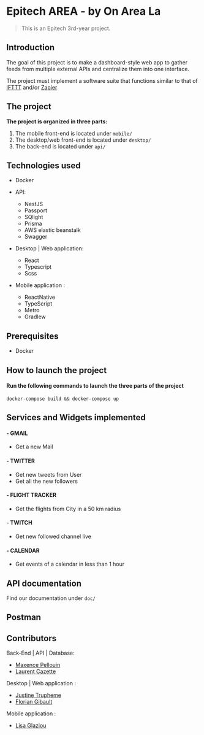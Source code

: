 # Epitech AREA - by On Area La
> This is an Epitech 3rd-year project.

## Introduction
The goal of this project is to make a dashboard-style web app to gather feeds from multiple external APIs and centralize them into one interface.

The project must implement a software suite that functions similar to that of [IFTTT](https://ifttt.com/) and/or [Zapier](https://zapier.com/)

## The project
<strong>The project is organized in three parts:</strong>
1. The mobile front-end is located under `mobile/`
2. The desktop/web front-end is located under `desktop/`
3. The back-end is located under `api/`

## Technologies used
- Docker

- API:
  - NestJS
  - Passport
  - SQlight
  - Prisma
  - AWS elastic beanstalk
  - Swagger
 
- Desktop | Web application:
  - React
  - Typescript
  - Scss

- Mobile application :
  - ReactNative
  - TypeScript
  - Metro
  - Gradlew 

## Prerequisites
- Docker

## How to launch the project
#### Run the following commands to launch the three parts of the project
```
docker-compose build && docker-compose up
```

## Services and Widgets implemented
#### - GMAIL
  - Get a new Mail

#### - TWITTER
  - Get new tweets from User
  - Get all the new followers

#### - FLIGHT TRACKER
  - Get the flights from City in a 50 km radius

#### - TWITCH
  - Get new followed channel live

#### - CALENDAR
  - Get events of a calendar in less than 1 hour

## API documentation
Find our documentation under `doc/`

## Postman

## Contributors
Back-End | API | Database:
- [Maxence Pellouin](https://github.com/mpellouin)
- [Laurent Cazette](https://github.com/Laurent-cazette)

Desktop | Web application :
- [Justine Trupheme](https://github.com/Flackho)
- [Florian Gibault](https://github.com/Fgib)

Mobile application :
- [Lisa Glaziou](https://github.com/LisaGHeclys)

